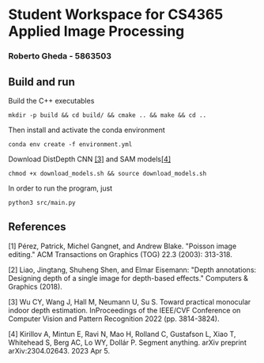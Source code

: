 # Student Workspace for CS4365 Applied Image Processing
### Roberto Gheda - 5863503
## Build and run
Build the C++ executables
```
mkdir -p build && cd build/ && cmake .. && make && cd ..
```
Then install and activate the conda environment 
```
conda env create -f environment.yml
```
Download DistDepth CNN [[3]](#3) and SAM models[[4]](#4)
```
chmod +x download_models.sh && source download_models.sh
```
In order to run the program, just 
```
python3 src/main.py
```

## References
<a id="1">[1]</a> 
Pérez, Patrick, Michel Gangnet, and Andrew Blake. "Poisson image editing." ACM Transactions on Graphics (TOG) 22.3 (2003): 313-318.

<a id="2">[2]</a>
Liao, Jingtang, Shuheng Shen, and Elmar Eisemann: "Depth annotations: Designing depth of a single image for depth-based effects." Computers & Graphics (2018).

<a id="3">[3]</a>
Wu CY, Wang J, Hall M, Neumann U, Su S. Toward practical monocular indoor depth estimation. InProceedings of the IEEE/CVF Conference on Computer Vision and Pattern Recognition 2022 (pp. 3814-3824).

<a id="4">[4]</a> 
Kirillov A, Mintun E, Ravi N, Mao H, Rolland C, Gustafson L, Xiao T, Whitehead S, Berg AC, Lo WY, Dollár P. Segment anything. arXiv preprint arXiv:2304.02643. 2023 Apr 5.